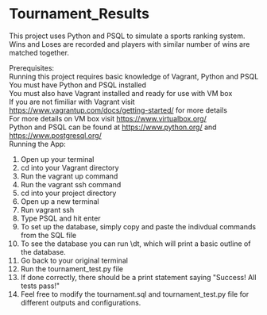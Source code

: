 # Tournament_Results

This project uses Python and PSQL to simulate a sports ranking system.<br>
Wins and Loses are recorded and players with similar number of wins are matched together.<br>

Prerequisites:<br>
Running this project requires basic knowledge of Vagrant, Python and PSQL<br>
You must have Python and PSQL installed<br>
You must also have Vagrant installed and ready for use with VM box<br>
If you are not fimiliar with Vagrant visit https://www.vagrantup.com/docs/getting-started/ for more details<br>
For more details on VM box visit https://www.virtualbox.org/<br>
Python and PSQL can be found at https://www.python.org/ and https://www.postgresql.org/
<br>
Running the App:
1. Open up your terminal
2. cd into your Vagrant directory 
3. Run the vagrant up command
4. Run the vagrant ssh command
5. cd into your project directory
6. Open up a new terminal
7. Run vagrant ssh 
8. Type PSQL and hit enter
9. To set up the database, simply copy and paste the indivdual commands from the SQL file
10. To see the database you can run \dt, which will print a basic outline of the database. 
11. Go back to your original terminal 
12. Run the tournament_test.py file
13. If done correctly, there should be a print statement saying "Success!  All tests pass!"
14. Feel free to modify the tournament.sql and tournament_test.py file for different outputs and configurations.












